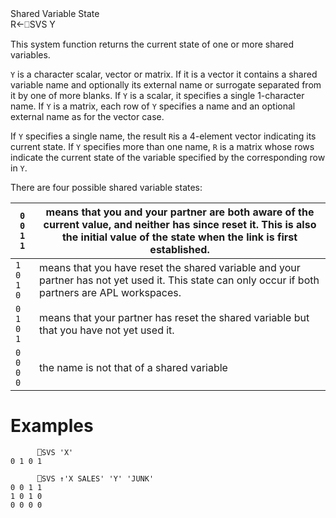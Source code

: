 <div class="heading">
  <div class="name">Shared Variable State</div>
  <div class="command">R←⎕SVS Y</div>
</div>

This system function returns the current state of one or more shared variables.

`Y` is a character scalar, vector or matrix.  If it is a vector it contains a shared variable name and optionally its external name or surrogate separated from it by one of more blanks.  If `Y` is a scalar, it specifies a single 1-character name.  If `Y` is a matrix, each row of `Y` specifies a name and an optional external name as for the vector case.

If `Y` specifies a single name, the result `R`is a 4-element vector indicating its current state.  If `Y` specifies more than one name, `R` is a matrix whose rows indicate the current state of the variable specified by the corresponding row in `Y`.

There are four possible shared variable states:

| `0 0 1 1` | means that you and your partner are both aware of the current value, and neither has since reset it.  This is also the initial value of the state when the link is first established. |
| --- | --- |
| `1 0 1 0` | means that you have reset the shared variable and your partner has not yet used it.  This state can only occur if both partners are APL workspaces. |
| `0 1 0 1` | means that your partner has reset the shared variable but that you have not yet used it. |
| `0 0 0 0` | the name is not that of a shared variable |

# Examples
```apl
      ⎕SVS 'X'
0 1 0 1
 
      ⎕SVS ↑'X SALES' 'Y' 'JUNK'
0 0 1 1
1 0 1 0
0 0 0 0
```
